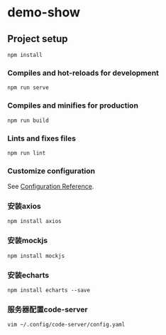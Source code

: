 # demo-show

## Project setup
```
npm install
```

### Compiles and hot-reloads for development
```
npm run serve
```

### Compiles and minifies for production
```
npm run build
```

### Lints and fixes files
```
npm run lint
```

### Customize configuration
See [Configuration Reference](https://cli.vuejs.org/config/).

### 安装axios
```
npm install axios
```
### 安装mockjs
```
npm install mockjs
```

### 安装echarts
```
npm install echarts --save
```

### 服务器配置code-server
```
vim ~/.config/code-server/config.yaml
```
